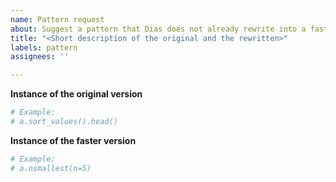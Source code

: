 ```yaml
---
name: Pattern request
about: Suggest a pattern that Dias does not already rewrite into a faster version.
title: "<Short description of the original and the rewritten>"
labels: pattern
assignees: ''

---
```


**Instance of the original version**
```python
# Example:
# a.sort_values().head()
```

**Instance of the faster version**
```python
# Example:
# a.nsmallest(n=5)
```
